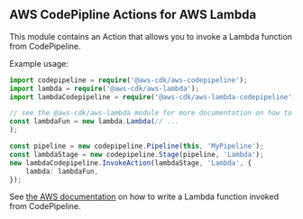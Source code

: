 ## AWS CodePipline Actions for AWS Lambda

This module contains an Action that allows you to invoke a Lambda function from CodePipeline.

Example usage:

```ts
import codepipeline = require('@aws-cdk/aws-codepipeline');
import lambda = require('@aws-cdk/aws-lambda');
import lambdaCodepipeline = require('@aws-cdk/aws-lambda-codepipeline');

// see the @aws-cdk/aws-lambda module for more documentation on how to create Lamda functions
const lambdaFun = new lambda.Lambda(// ...
);

const pipeline = new codepipeline.Pipeline(this, 'MyPipeline');
const lambdaStage = new codepipeline.Stage(pipeline, 'Lambda');
new lambdaCodepipeline.InvokeAction(lambdaStage, 'Lambda', {
    lambda: lambdaFun,
});
```

See [the AWS documentation](https://docs.aws.amazon.com/codepipeline/latest/userguide/actions-invoke-lambda-function.html)
on how to write a Lambda function invoked from CodePipeline.
